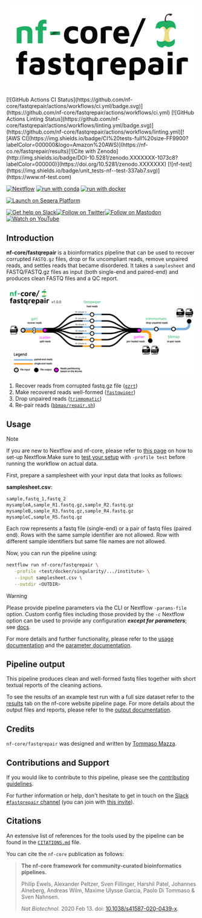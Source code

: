 <h1>
  <picture>
    <source media="(prefers-color-scheme: dark)" srcset="docs/images/nf-core-fastqrepair_logo_dark.png">
    <img alt="nf-core/fastqrepair" src="docs/images/nf-core-fastqrepair_logo_light.png">
  </picture>
</h1>[![GitHub Actions CI Status](https://github.com/nf-core/fastqrepair/actions/workflows/ci.yml/badge.svg)](https://github.com/nf-core/fastqrepair/actions/workflows/ci.yml)
[![GitHub Actions Linting Status](https://github.com/nf-core/fastqrepair/actions/workflows/linting.yml/badge.svg)](https://github.com/nf-core/fastqrepair/actions/workflows/linting.yml)[![AWS CI](https://img.shields.io/badge/CI%20tests-full%20size-FF9900?labelColor=000000&logo=Amazon%20AWS)](https://nf-co.re/fastqrepair/results)[![Cite with Zenodo](http://img.shields.io/badge/DOI-10.5281/zenodo.XXXXXXX-1073c8?labelColor=000000)](https://doi.org/10.5281/zenodo.XXXXXXX)
[![nf-test](https://img.shields.io/badge/unit_tests-nf--test-337ab7.svg)](https://www.nf-test.com)

[![Nextflow](https://img.shields.io/badge/nextflow%20DSL2-%E2%89%A524.04.2-23aa62.svg)](https://www.nextflow.io/)
[![run with conda](http://img.shields.io/badge/run%20with-conda-3EB049?labelColor=000000&logo=anaconda)](https://docs.conda.io/en/latest/)
[![run with docker](https://img.shields.io/badge/run%20with-docker-0db7ed?labelColor=000000&logo=docker)](https://www.docker.com/)

<!-- [![run with singularity](https://img.shields.io/badge/run%20with-singularity-1d355c.svg?labelColor=000000)](https://sylabs.io/docs/) -->

[![Launch on Seqera Platform](https://img.shields.io/badge/Launch%20%F0%9F%9A%80-Seqera%20Platform-%234256e7)](https://cloud.seqera.io/launch?pipeline=https://github.com/nf-core/fastqrepair)

[![Get help on Slack](http://img.shields.io/badge/slack-nf--core%20%23fastqrepair-4A154B?labelColor=000000&logo=slack)](https://nfcore.slack.com/channels/fastqrepair)[![Follow on Twitter](http://img.shields.io/badge/twitter-%40nf__core-1DA1F2?labelColor=000000&logo=twitter)](https://twitter.com/nf_core)[![Follow on Mastodon](https://img.shields.io/badge/mastodon-nf__core-6364ff?labelColor=FFFFFF&logo=mastodon)](https://mstdn.science/@nf_core)[![Watch on YouTube](http://img.shields.io/badge/youtube-nf--core-FF0000?labelColor=000000&logo=youtube)](https://www.youtube.com/c/nf-core)

## Introduction

**nf-core/fastqrepair** is a bioinformatics pipeline that can be used to recover corrupted `FASTQ.gz` files, drop or fix uncompliant reads, remove unpaired reads, and settles reads that became disordered. It takes a `samplesheet` and FASTQ/FASTQ.gz files as input (both single-end and paired-end) and produces clean FASTQ files and a QC report.

![pipeline_diagram](docs/images/fastqrepair-flow-diagram-v1.0.svg)

1. Recover reads from corrupted fastq.gz file ([`gzrt`](https://github.com/arenn/gzrt))
2. Make recovered reads well-formed ([`fastqwiper`](https://github.com/mazzalab/fastqwiper))
3. Drop unpaired reads ([`trimmomatic`](http://www.usadellab.org/cms/index.php?page=trimmomatic))
4. Re-pair reads ([`bbmap/repair.sh`](https://sourceforge.net/projects/bbmap/))

## Usage

> [!NOTE]
> If you are new to Nextflow and nf-core, please refer to [this page](https://nf-co.re/docs/usage/installation) on how to set-up Nextflow.Make sure to [test your setup](https://nf-co.re/docs/usage/introduction#how-to-run-a-pipeline) with `-profile test` before running the workflow on actual data.

First, prepare a samplesheet with your input data that looks as follows:

**samplesheet.csv**:

```csv title="samplesheet.csv"
sample,fastq_1,fastq_2
mysampleA,sample_R1.fastq.gz,sample_R2.fastq.gz
mysampleB,sample_R3.fastq.gz,sample_R4.fastq.gz
mysampleC,sample_R5.fastq.gz
```

Each row represents a fastq file (single-end) or a pair of fastq files (paired end). Rows with the same sample identifier are not allowed. Row with different sample identifiers but same file names are not allowed.

Now, you can run the pipeline using:

```bash
nextflow run nf-core/fastqrepair \
   -profile <test/docker/singularity/.../institute> \
   --input samplesheet.csv \
   --outdir <OUTDIR>
```

> [!WARNING]
> Please provide pipeline parameters via the CLI or Nextflow `-params-file` option. Custom config files including those provided by the `-c` Nextflow option can be used to provide any configuration _**except for parameters**_; see [docs](https://nf-co.re/docs/usage/getting_started/configuration#custom-configuration-files).

For more details and further functionality, please refer to the [usage documentation](https://nf-co.re/fastqrepair/usage) and the [parameter documentation](https://nf-co.re/fastqrepair/parameters).

## Pipeline output

This pipeline produces clean and well-formed fastq files together with short textual reports of the cleaning actions.

To see the results of an example test run with a full size dataset refer to the [results](https://nf-co.re/fastqrepair/results) tab on the nf-core website pipeline page.
For more details about the output files and reports, please refer to the
[output documentation](https://nf-co.re/fastqrepair/output).

## Credits

`nf-core/fastqrepair` was designed and written by [Tommaso Mazza](https://github.com/mazzalab).

<!-- We thank the following people for their extensive assistance in the development of this pipeline: -->
<!-- nf-core: If applicable, make list of people who have also contributed -->

## Contributions and Support

If you would like to contribute to this pipeline, please see the [contributing guidelines](.github/CONTRIBUTING.md).

For further information or help, don't hesitate to get in touch on the [Slack `#fastqrepair` channel](https://nfcore.slack.com/channels/fastqrepair) (you can join with [this invite](https://nf-co.re/join/slack)).

## Citations

<!-- TODO nf-core: Add citation for pipeline after first release. Uncomment lines below and update Zenodo doi and badge at the top of this file. -->
<!-- If you use nf-core/fastqrepair for your analysis, please cite it using the following doi: [10.5281/zenodo.XXXXXX](https://doi.org/10.5281/zenodo.XXXXXX) -->
<!-- TODO nf-core: Add bibliography of tools and data used in your pipeline -->

An extensive list of references for the tools used by the pipeline can be found in the [`CITATIONS.md`](CITATIONS.md) file.

You can cite the `nf-core` publication as follows:

> **The nf-core framework for community-curated bioinformatics pipelines.**
>
> Philip Ewels, Alexander Peltzer, Sven Fillinger, Harshil Patel, Johannes Alneberg, Andreas Wilm, Maxime Ulysse Garcia, Paolo Di Tommaso & Sven Nahnsen.
>
> _Nat Biotechnol._ 2020 Feb 13. doi: [10.1038/s41587-020-0439-x](https://dx.doi.org/10.1038/s41587-020-0439-x).
